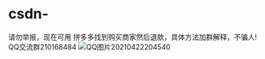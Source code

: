 # csdn-
请勿举报，现在可用
拼多多找到购买商家然后退款，具体方法加群解释，不骗人!
QQ交流群210168484
![QQ图片20210422204540](https://user-images.githubusercontent.com/76811786/115716400-ba951680-a3ab-11eb-9fca-a8dabb8caa39.png)

